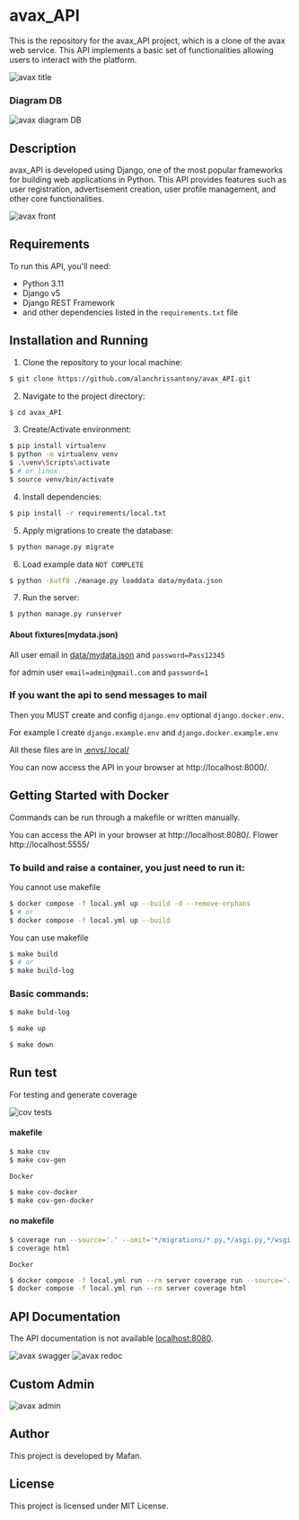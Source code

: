 # avax_API

This is the repository for the avax_API project, which is a clone of the avax web service. This API
implements
a basic set of functionalities allowing users to interact with the platform.

![avax title](https://raw.githubusercontent.com/alanchrissantony/avax_API/main/assets/avax_data_flow.svg)

### Diagram DB

![avax diagram DB](https://raw.githubusercontent.com/alanchrissantony/avax_API/main/assets/db_diagram.svg)

## Description

avax_API is developed using Django, one of the most popular frameworks for building web applications in Python.
This API provides features such as user registration, advertisement creation, user profile management, and other core
functionalities.

![avax front](https://raw.githubusercontent.com/alanchrissantony/avax_API/main/assets/avax_front.png)

## Requirements

To run this API, you'll need:

- Python 3.11
- Django v5
- Django REST Framework
- and other dependencies listed in the `requirements.txt` file

## Installation and Running

1. Clone the repository to your local machine:

```bash
$ git clone https://github.com/alanchrissantony/avax_API.git
```

2. Navigate to the project directory:

```bash
$ cd avax_API
```

3. Create/Activate environment:

```bash
$ pip install virtualenv
$ python -m virtualenv venv
$ .\venv\Scripts\activate
$ # or linux
$ source venv/bin/activate
```

4. Install dependencies:

```bash
$ pip install -r requirements/local.txt
```

5. Apply migrations to create the database:

```bash
$ python manage.py migrate
```

6. Load example data `NOT COMPLETE`

```bash
$ python -Xutf8 ./manage.py loaddata data/mydata.json
```

7. Run the server:

```bash
$ python manage.py runserver
```

#### About fixtures(mydata.json)

All user email in [data/mydata.json](mydata.json) and `password=Pass12345`

for admin user `email=admin@gmail.com` and `password=1`

### If you want the api to send messages to mail

Then you MUST create and config `django.env` optional `django.docker.env`.

For example I create `django.example.env` and `django.docker.example.env`

All these files are in [.envs/.local/](.envs/.local/)

You can now access the API in your browser at http://localhost:8000/.

## Getting Started with Docker

Commands can be run through a makefile or written manually.

You can access the API in your browser at http://localhost:8080/. Flower http://localhost:5555/

### To build and raise a container, you just need to run it:

You cannot use makefile

```bash
$ docker compose -f local.yml up --build -d --remove-orphans
$ # or
$ docker compose -f local.yml up --build
```

You can use makefile

```bash
$ make build
$ # or
$ make build-log
```

### Basic commands:

```bash
$ make buld-log

$ make up

$ make down
```

## Run test

For testing and generate coverage

![cov tests](https://raw.githubusercontent.com/alanchrissantony/avax_API/main/assets/coverage.png)

#### makefile

```bash
$ make cov
$ make cov-gen
```

`Docker`

```bash
$ make cov-docker
$ make cov-gen-docker
```

#### no makefile

```bash
$ coverage run --source='.' --omit='*/migrations/*.py,*/asgi.py,*/wsgi.py,*/manage.py' manage.py test
$ coverage html
```

`Docker`

```bash
$ docker compose -f local.yml run --rm server coverage run --source='.' --omit='*/migrations/*.py,*/asgi.py,*/wsgi.py,*/manage.py' manage.py test
$ docker compose -f local.yml run --rm server coverage html
```

## API Documentation

The API documentation is not available [localhost:8080](http://localhost:8080).

![avax swagger](https://raw.githubusercontent.com/alanchrissantony/avax_API/main/assets/swagger.png)
![avax redoc](https://raw.githubusercontent.com/alanchrissantony/avax_API/main/assets/redoc.png)

## Custom Admin

![avax admin](https://raw.githubusercontent.com/alanchrissantony/avax_API/main/assets/admin.png)

## Author

This project is developed by Mafan.

## License

This project is licensed under MIT License.
